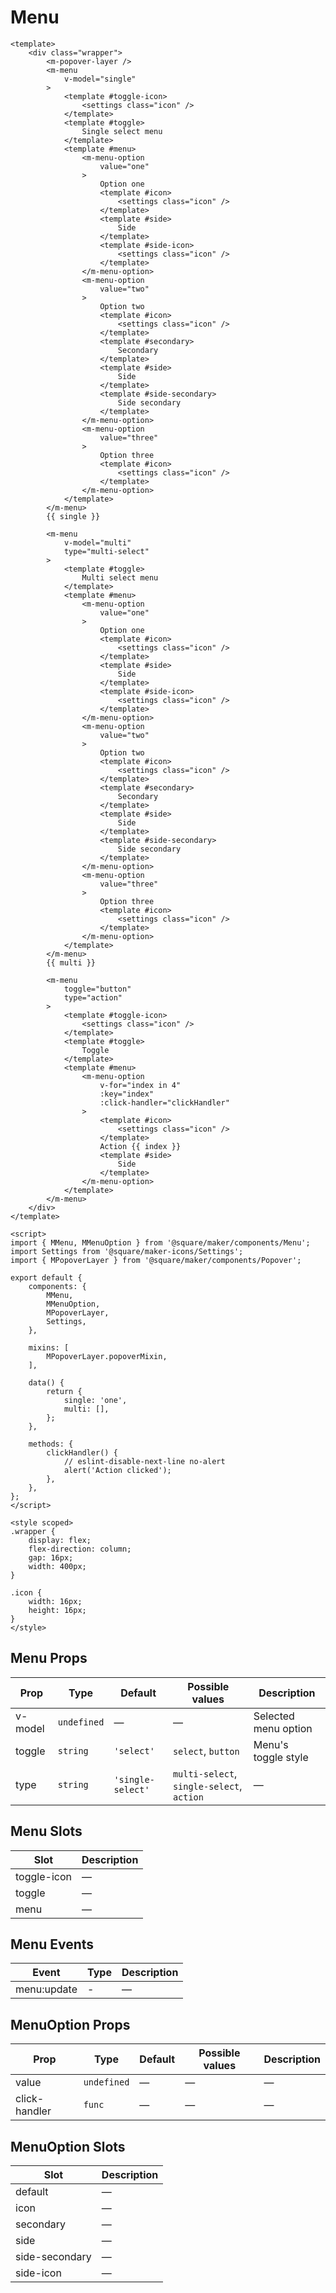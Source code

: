 # Menu

```vue
<template>
	<div class="wrapper">
		<m-popover-layer />
		<m-menu
			v-model="single"
		>
			<template #toggle-icon>
				<settings class="icon" />
			</template>
			<template #toggle>
				Single select menu
			</template>
			<template #menu>
				<m-menu-option
					value="one"
				>
					Option one
					<template #icon>
						<settings class="icon" />
					</template>
					<template #side>
						Side
					</template>
					<template #side-icon>
						<settings class="icon" />
					</template>
				</m-menu-option>
				<m-menu-option
					value="two"
				>
					Option two
					<template #icon>
						<settings class="icon" />
					</template>
					<template #secondary>
						Secondary
					</template>
					<template #side>
						Side
					</template>
					<template #side-secondary>
						Side secondary
					</template>
				</m-menu-option>
				<m-menu-option
					value="three"
				>
					Option three
					<template #icon>
						<settings class="icon" />
					</template>
				</m-menu-option>
			</template>
		</m-menu>
		{{ single }}

		<m-menu
			v-model="multi"
			type="multi-select"
		>
			<template #toggle>
				Multi select menu
			</template>
			<template #menu>
				<m-menu-option
					value="one"
				>
					Option one
					<template #icon>
						<settings class="icon" />
					</template>
					<template #side>
						Side
					</template>
					<template #side-icon>
						<settings class="icon" />
					</template>
				</m-menu-option>
				<m-menu-option
					value="two"
				>
					Option two
					<template #icon>
						<settings class="icon" />
					</template>
					<template #secondary>
						Secondary
					</template>
					<template #side>
						Side
					</template>
					<template #side-secondary>
						Side secondary
					</template>
				</m-menu-option>
				<m-menu-option
					value="three"
				>
					Option three
					<template #icon>
						<settings class="icon" />
					</template>
				</m-menu-option>
			</template>
		</m-menu>
		{{ multi }}

		<m-menu
			toggle="button"
			type="action"
		>
			<template #toggle-icon>
				<settings class="icon" />
			</template>
			<template #toggle>
				Toggle
			</template>
			<template #menu>
				<m-menu-option
					v-for="index in 4"
					:key="index"
					:click-handler="clickHandler"
				>
					<template #icon>
						<settings class="icon" />
					</template>
					Action {{ index }}
					<template #side>
						Side
					</template>
				</m-menu-option>
			</template>
		</m-menu>
	</div>
</template>

<script>
import { MMenu, MMenuOption } from '@square/maker/components/Menu';
import Settings from '@square/maker-icons/Settings';
import { MPopoverLayer } from '@square/maker/components/Popover';

export default {
	components: {
		MMenu,
		MMenuOption,
		MPopoverLayer,
		Settings,
	},

	mixins: [
		MPopoverLayer.popoverMixin,
	],

	data() {
		return {
			single: 'one',
			multi: [],
		};
	},

	methods: {
		clickHandler() {
			// eslint-disable-next-line no-alert
			alert('Action clicked');
		},
	},
};
</script>

<style scoped>
.wrapper {
	display: flex;
	flex-direction: column;
	gap: 16px;
	width: 400px;
}

.icon {
	width: 16px;
	height: 16px;
}
</style>
```

<!-- api-tables:start -->
## Menu Props

| Prop    | Type        | Default           | Possible values                           | Description          |
| ------- | ----------- | ----------------- | ----------------------------------------- | -------------------- |
| v-model | `undefined` | —                 | —                                         | Selected menu option |
| toggle  | `string`    | `'select'`        | `select`, `button`                        | Menu's toggle style  |
| type    | `string`    | `'single-select'` | `multi-select`, `single-select`, `action` | —                    |


## Menu Slots

| Slot        | Description |
| ----------- | ----------- |
| toggle-icon | —           |
| toggle      | —           |
| menu        | —           |


## Menu Events

| Event       | Type | Description |
| ----------- | ---- | ----------- |
| menu:update | -    | —           |


## MenuOption Props

| Prop          | Type        | Default | Possible values | Description |
| ------------- | ----------- | ------- | --------------- | ----------- |
| value         | `undefined` | —       | —               | —           |
| click-handler | `func`      | —       | —               | —           |


## MenuOption Slots

| Slot           | Description |
| -------------- | ----------- |
| default        | —           |
| icon           | —           |
| secondary      | —           |
| side           | —           |
| side-secondary | —           |
| side-icon      | —           |
<!-- api-tables:end -->
